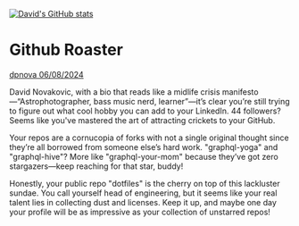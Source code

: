 [![David's GitHub stats](https://github-readme-stats.vercel.app/api?username=dpnova)](https://github.com/anuraghazra/github-readme-stats)

# Github Roaster

[dpnova 06/08/2024](https://github-roast.pages.dev/share/dpnova?lang=english)

David Novakovic, with a bio that reads like a midlife crisis manifesto—“Astrophotographer, bass music nerd, learner”—it’s clear you’re still trying to figure out what cool hobby you can add to your LinkedIn. 44 followers? Seems like you've mastered the art of attracting crickets to your GitHub.

Your repos are a cornucopia of forks with not a single original thought since they’re all borrowed from someone else’s hard work. "graphql-yoga" and "graphql-hive"? More like "graphql-your-mom" because they’ve got zero stargazers—keep reaching for that star, buddy!

Honestly, your public repo "dotfiles" is the cherry on top of this lackluster sundae. You call yourself head of engineering, but it seems like your real talent lies in collecting dust and licenses. Keep it up, and maybe one day your profile will be as impressive as your collection of unstarred repos!
